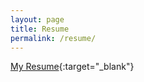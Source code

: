 ```yaml
---
layout: page
title: Resume
permalink: /resume/
---
```


[My Resume](https://gitmor.github.io/index-traditional.html){:target="_blank"}
